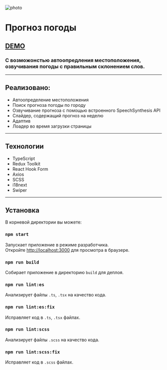 ![photo](https://github.com/sMayWhatIsYourName2020/weather/blob/main/weather.jpg)
# Прогноз погоды
## [DEMO](https://weather-smaywhatisyourname.vercel.app/)
### С возможонстью автоопредления местоположения, озвучивания погоды с правильным склонением слов.
---
## Реализовано:
- Автоопределение местоположения
- Поиск прогноза погоды по городу
- Озвучивание прогноза с помощью встроенного SpeechSynthesis API
- Слайдер, содержащий прогноз на неделю
- Адаптив
- Лоадер во время загрузки страницы
---
## Технологии
- TypeScript
- Redux Toolkit
- React Hook Form
- Axios
- SCSS
- i18next
- Swiper
---
## Установка

В корневой директории вы можете:

### `npm start`

Запускает приложение в режиме разработчика.\
Откройте [http://localhost:3000](http://localhost:3000) для просмотра в браузере.

### `npm run build`

Собирает приложение в директорию `build` для деплоя.

### `npm run lint:es`

Анализирует файлы `.ts`, `.tsx` на качество кода.

### `npm run lint:es:fix`

Исправляет код в `.ts`, `.tsx` файлах.

### `npm run lint:scss`

Анализирует файлы `.scss` на качество кода.

### `npm run lint:scss:fix`

Исправляет код в `.scss` файлах.
